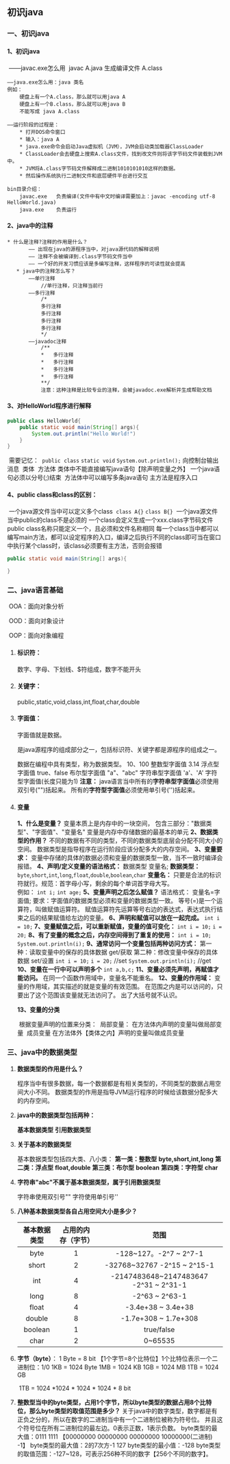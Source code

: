 ## 初识java

### 一、初识java

#### 1、初识java

​	——javac.exe怎么用
​		javac A.java  生成编译文件  A.class

	——java.exe怎么用：java 类名
	例如：
		硬盘上有一个A.class，那么就可以用java A
		硬盘上有一个B.class，那么就可以用java B
		不能写成 java A.class
	
	——运行阶段的过程是：
		* 打开DOS命令窗口
		* 输入：java A
		* java.exe命令会启动Java虚拟机（JVM），JVM会启动类加载器ClassLoader
		* ClassLoader会去硬盘上搜索A.class文件，找到改文件则将该字节码文件装载到JVM中。
		* JVM将A.class字节码文件解释成二进制1010101010这样的数据。
		* 然后操作系统执行二进制文件和底层硬件平台进行交互
	
	bin目录介绍：
		javac.exe 	负责编译(文件中有中文时编译需要加上：javac -encoding utf-8 HelloWorld.java)
		java.exe 	负责运行

#### 2、java中的注释

	* 什么是注释?注释的作用是什么？
	​		—— 出现在java的源程序当中，对java源代码的解释说明
	​		—— 注释不会被编译到.class字节码文件当中
	​		—— 一个好的开发习惯应该是多编写注释，这样程序的可读性就会提高
	​	* java中的注释怎么写？
	​		——单行注释
	​			//单行注释，只注释当前行
	​		——多行注释
	​			/*
	​			多行注释
	​			多行注释
	​			多行注释
	​			多行注释
	​			*/
	​		——javadoc注释
	​			/**
	​			*	多行注释
	​			*	多行注释
	​			*	多行注释
	​			*	多行注释
	​			**/
	​			注意：这种注释是比较专业的注释，会被javadoc.exe解析并生成帮助文档

#### 3、对HelloWorld程序进行解释

```java
public class HelloWorld{
	public static void main(String[] args){
		System.out.println("Hello World!")
	}
}
```

​	需要记忆：
​		`public`
​		`class`
​		`static`
​		`void`
​		`System.out.println();` 向控制台输出消息
​		类体
​		方法体
​		类体中不能直接编写java语句【除声明变量之外】
​		一个java语句必须以分号(;)结束
​		方法体中可以编写多条java语句
​		主方法是程序入口

#### 4、public class和class的区别：

​	一个java源文件当中可以定义多个class
​		`class A{}`
​		`class B{}`
​	一个java源文件当中public的class不是必须的
​	一个class会定义生成一个xxx.class字节码文件
​	public class名称只能定义一个，且必须和文件名称相同
​	每一个class当中都可以编写main方法，都可以设定程序的入口，编译之后执行不同的class即可
​	当在窗口中执行某个class时，该class必须要有主方法，否则会报错

```java
public static void main(String[] args){
    
}
```

### 二、java语言基础

​	OOA：面向对象分析

​	OOD：面向对象设计

​	OOP：面向对象编程

1. #### 标识符：

    数字、字母、下划线、$符组成，数字不能开头

2. #### 关键字：

    public,static,void,class,int,float,char,double

3. #### 字面值：

    字面值就是数据。

    是java源程序的组成部分之一，包括标识符、关键字都是源程序的组成之一。

    数据在编程中具有类型，称为数据类型。
    	10、100			整数型字面值
    	3.14			浮点型字面值
    	true、false		布尔型字面值
    	"a"、"abc"		字符串型字面值
    	'a'、'A'		字符型字面值(长度只能为1)
    	**注意：**
    		java语言当中所有的**字符串型字面值**必须使用双引号("")括起来。
    		所有的**字符型字面值**必须使用单引号('')括起来。

4. #### 变量

    **1、什么是变量？**
    		变量本质上是内存中的一块空间，
    		包含三部分："数据类型"、"字面值"、"变量名"
    		变量是内存中存储数据的最基本的单元
    **2、数据类型的作用？**
    		不同的数据有不同的类型，不同的数据类型底层会分配不同大小的空间。
    		数据类型是指导程序在运行阶段应该分配多大的内存空间。
    **3、变量要求：**
    		变量中存储的具体的数据必须和变量的数据类型一致，当不一致时编译会报错。
    **4、声明/定义变量的语法格式：**
    		数据类型 变量名;
    			**数据类型：**
    				`byte`,`short`,`int`,`long`,`float`,`double`,`boolean`,`char`
    			**变量名：**
    				只要是合法的标识符就行。规范：首字母小写，剩余的每个单词首字母大写。	
    		例如：
    			`int i;`
    			`int age;`
    **5、变量声明之后怎么赋值？**
    		语法格式：
    			变量名=字面值;
    		要求：字面值的数据类型必须和变量的数据类型一致。
    		等号(=)是一个运算符，叫做赋值运算符。
    		赋值运算符先运算等号右边的表达式，表达式执行结束之后的结果赋值给左边的变量。
    **6、声明和赋值可以放在一起完成。**
    		`int i = 10;`
    **7、变量赋值之后，可以重新赋值，变量的值可变化：**
    		`int i = 10;`
    		`i = 20;`
    **8、有了变量的概念之后，内存空间得到了重复的使用：**
    		`int i = 10;`
    		`System.out.println(i);`
    **9、通常访问一个变量包括两种访问方式：**
    		第一种：读取变量中的保存的具体数据 get/获取
    		第二种：修改变量中保存的具体数据 set/设置
    		`int i = 10;`
    		`i = 20;`    				//set
    		`System.out.println(i);`	//get
    **10、变量在一行中可以声明多个**
    		`int a,b,c;`
    **11、变量必须先声明，再赋值才能访问。**
    		在同一个函数作用域中，变量名不能重名。
    **12、变量的作用域：**
    		变量的作用域，其实描述的就是变量的有效范围。
    		在范围之内是可以访问的，只要出了这个范围该变量就无法访问了。
    		出了大括号就不认识。
    
    **13、变量的分类**
    
    ​		根据变量声明的位置来分类：
    ​		局部变量：
    ​			在方法体内声明的变量叫做局部变量
    ​		成员变量
    ​			在方法体外【类体之内】声明的变量叫做成员变量

### 三、java中的数据类型

1. **数据类型的作用是什么？**

    程序当中有很多数据，每一个数据都是有相关类型的，不同类型的数据占用空间大小不同。
    数据类型的作用是指导JVM运行程序的时候给该数据分配多大的内存空间。

2. **java中的数据类型包括两种：**

    **基本数据类型**
    **引用数据类型**

3. **关于基本的数据类型**

    基本数据类型包括四大类、八小类：
    			**第一类：整数型**
    				**byte,short,int,long**
    			**第二类：浮点型**
    				**float,double**
    			**第三类：布尔型**
    				**boolean**
    			**第四类：字符型**
    				**char**

4. **字符串"abc"不属于基本数据类型，属于引用数据类型**

    字符串使用双引号""
    字符使用单引号''

5. **八种基本数据类型各自占用空间大小是多少？**

    | 基本数据类型 | 占用的内存（字节） |                  范围                  |
    | :----------: | :----------------: | :------------------------------------: |
    |     byte     |         1          |         -128~127。-2^7 ~ 2^7-1         |
    |    short     |         2          |      -32768~32767  -2^15 ~ 2^15-1      |
    |     int      |         4          | -2147483648~2147483647  -2^31 ~ 2^31-1 |
    |     long     |         8          |             -2^63 ~ 2^63-1             |
    |    float     |         4          |           -3.4e+38 ~ 3.4e+38           |
    |    double    |         8          |          -1.7e+308 ~ 1.7e+308          |
    |   boolean    |         1          |               true/false               |
    |     char     |         2          |                0~65535                 |

6. **字节（byte）**：
    		1 Byte = 8 bit	【1个字节=8个比特位】1个比特位表示一个二进制位：1/0
        		1KB = 1024 Byte
        		1MB = 1024 KB
        		1GB = 1024 MB
        		1TB = 1024 GB

    ​		1TB = 1024 *1024 * 1024 * 1024 * 8 bit

7. **整数型当中的byte类型，占用1个字节，所以byte类型的数据占用8个比特位，那么byte类型的取值范围是多少？**
    		关于java中的数字类型，数字都是有正负之分的，所以在数字的二进制当中有一个二进制位被称为符号位。
        		并且这个符号位在所有二进制位的最左边。0表示正数，1表示负数。
        		byte类型的最大值：0111 1111
        		【00000000 00000000 00000000 10000000(二进制) -1】
        		byte类型的最大值：2的7次方-1	127
        		byte类型的最小值：-128
        		byte类型的取值范围：-127~128，可表示256种不同的数字【256个不同的数字】。

​    

​	
​			